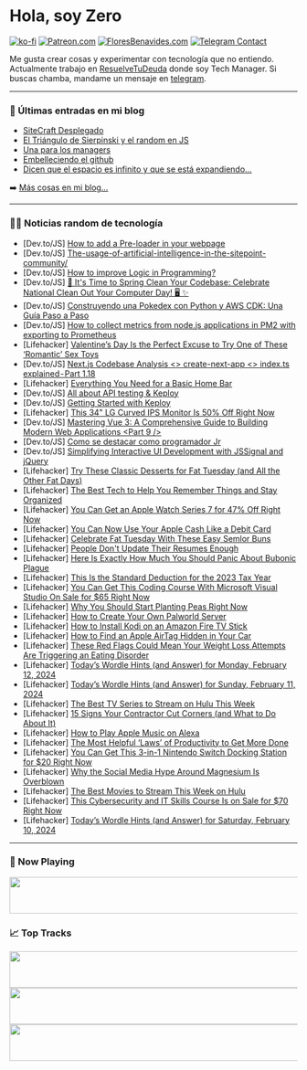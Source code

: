 # Hola, soy Zero

[![ko-fi](https://ko-fi.com/img/githubbutton_sm.svg)](https://ko-fi.com/J3J4N0LUK)
[![Patreon.com](https://img.shields.io/endpoint.svg?url=https%3A%2F%2Fshieldsio-patreon.vercel.app%2Fapi%3Fusername%3Dzerodragon%26type%3Dpatrons&style=for-the-badge)](https://patreon.com/zerodragon)
[![FloresBenavides.com](https://img.shields.io/website?down_message=oops&label=MiBlog&style=for-the-badge&up_message=online&url=https%3A%2F%2Ffloresbenavides.com)](https://floresbenavides.com)
[![Telegram Contact](https://img.shields.io/badge/escr%C3%ADbeme-ZeroDragon-%2326A5E4?style=for-the-badge&logo=telegram)](https://t.me/zerodragon)

Me gusta crear cosas y experimentar con tecnología que no entiendo.
Actualmente trabajo en [ResuelveTuDeuda](http://github.com/resuelve) donde soy Tech Manager.
Si buscas chamba, mandame un mensaje en [telegram](https://t.me/zerodragon).

---

### 📕 Últimas entradas en mi blog
<!-- BLOG-POST-LIST:START -->
- [SiteCraft Desplegado](https://floresbenavides.com/sitecraft-desplegado/)
- [El Triángulo de Sierpinski y el random en JS](https://floresbenavides.com/el-triangulo-de-sierpinski-y-el-random-en-js/)
- [Una para los managers](https://floresbenavides.com/una-para-los-managers/)
- [Embelleciendo el github](https://floresbenavides.com/embelleciendo-el-github/)
- [Dicen que el espacio es infinito y que se está expandiendo…](https://floresbenavides.com/dicen-que-el-espacio-es-infinito-y-que-se-esta-expandiendo/)
<!-- BLOG-POST-LIST:END -->

➡️ [Más cosas en mi blog...](https://floresbenavides.com)

---

### 👨‍💻 Noticias random de tecnología
<!-- TECH-POSTS:START -->
- [Dev.to/JS] [How to add a Pre-loader in your webpage](https://dev.to/divyanshuhoon/how-to-add-a-pre-loader-in-your-webpage-ld3)
- [Dev.to/JS] [The-usage-of-artificial-intelligence-in-the-sitepoint-community/](https://dev.to/divyanshuhoon/the-usage-of-artificial-intelligence-in-the-sitepoint-community-4je7)
- [Dev.to/JS] [How to improve Logic in Programming?](https://dev.to/divyanshuhoon/how-to-improve-logic-in-programming-4ko4)
- [Dev.to/JS] [🧹 It&#39;s Time to Spring Clean Your Codebase: Celebrate National Clean Out Your Computer Day! 🖥️ ✨](https://dev.to/best_codes/its-time-to-spring-clean-your-codebase-celebrate-national-clean-out-your-computer-day-3656)
- [Dev.to/JS] [Construyendo una Pokedex con Python y AWS CDK: Una Guía Paso a Paso](https://dev.to/just-a-number/construyendo-una-pokedex-con-python-y-aws-cdk-una-guia-paso-a-paso-52dj)
- [Dev.to/JS] [How to collect metrics from node.js applications in PM2 with exporting to Prometheus](https://dev.to/vexell/how-to-collect-metrics-from-nodejs-applications-in-pm2-with-exporting-to-prometheus-3dbn)
- [Lifehacker] [Valentine’s Day Is the Perfect Excuse to Try One of These ‘Romantic’ Sex Toys](https://lifehacker.com/relationships/best-sex-toys-to-try-for-valentines-day)
- [Dev.to/JS] [Next.js Codebase Analysis &lt;&gt; create-next-app &lt;&gt; index.ts explained - Part 1.18](https://dev.to/ramunarasinga/nextjs-codebase-analysis-create-next-app-indexts-explained-part-118-21ld)
- [Lifehacker] [Everything You Need for a Basic Home Bar](https://lifehacker.com/food-drink/how-to-set-up-home-bar)
- [Dev.to/JS] [All about API testing &amp; Keploy](https://dev.to/arindam_1729/all-about-api-testing-keploy-2pjk)
- [Dev.to/JS] [Getting Started with Keploy](https://dev.to/arindam_1729/getting-started-with-keploy-4620)
- [Lifehacker] [This 34&quot; LG Curved IPS Monitor Is 50% Off Right Now](https://lifehacker.com/tech/this-34-lg-curved-ips-monitor-is-50-off-right-now)
- [Dev.to/JS] [Mastering Vue 3: A Comprehensive Guide to Building Modern Web Applications &lt;Part 9 /&gt;](https://dev.to/hanytaha61/mastering-vue-3-a-comprehensive-guide-to-building-modern-web-applications-5d1p)
- [Dev.to/JS] [Como se destacar como programador Jr](https://dev.to/httpgabrielalves/como-se-destacar-como-programador-jr-5002)
- [Dev.to/JS] [Simplifying Interactive UI Development with JSSignal and jQuery](https://dev.to/jaswantsandhu/simplifying-interactive-ui-development-with-jssignal-and-jquery-1bo8)
- [Lifehacker] [Try These Classic Desserts for Fat Tuesday &lpar;and All the Other Fat Days&rpar;](https://lifehacker.com/the-best-classic-desserts-for-fat-tuesday)
- [Lifehacker] [The Best Tech to Help You Remember Things and Stay Organized](https://lifehacker.com/work/the-best-tech-for-remembering-tasks-and-organization)
- [Lifehacker] [You Can Get an Apple Watch Series 7 for 47% Off Right Now](https://lifehacker.com/tech/you-can-get-an-apple-watch-series-7-for-47-percent-off-right-now)
- [Lifehacker] [You Can Now Use Your Apple Cash Like a Debit Card](https://lifehacker.com/tech/use-apple-cash-like-debit-card)
- [Lifehacker] [Celebrate Fat Tuesday With These Easy Semlor Buns](https://lifehacker.com/food-drink/easy-semlor-bun-recipe)
- [Lifehacker] [People Don&#39;t Update Their Resumes Enough](https://lifehacker.com/work/when-to-update-resume)
- [Lifehacker] [Here Is Exactly How Much You Should Panic About Bubonic Plague](https://lifehacker.com/health/how-much-should-you-worry-about-bubonic-plague)
- [Lifehacker] [This Is the Standard Deduction for the 2023 Tax Year](https://lifehacker.com/money/whats-this-years-standard-deduction)
- [Lifehacker] [You Can Get This Coding Course With Microsoft Visual Studio On Sale for $65 Right Now](https://lifehacker.com/tech/coding-course-microsoft-visual-studio-sale)
- [Lifehacker] [Why You Should Start Planting Peas Right Now](https://lifehacker.com/home/why-you-should-start-planting-peas-right-now)
- [Lifehacker] [How to Create Your Own Palworld Server](https://lifehacker.com/entertainment/how-to-create-palworld-server)
- [Lifehacker] [How to Install Kodi on an Amazon Fire TV Stick](https://lifehacker.com/tech/how-to-install-kodi-on-fire-tv-stick)
- [Lifehacker] [How to Find an Apple AirTag Hidden in Your Car](https://lifehacker.com/tech/how-to-find-an-airtag-hidden-in-your-car)
- [Lifehacker] [These Red Flags Could Mean Your Weight Loss Attempts Are Triggering an Eating Disorder](https://lifehacker.com/health/red-flags-that-your-weight-loss-attempts-are-triggering-an-eating-disorder)
- [Lifehacker] [Today’s Wordle Hints &lpar;and Answer&rpar; for Monday, February 12, 2024](https://lifehacker.com/entertainment/wordle-answer-today-february-12-2024)
- [Lifehacker] [Today’s Wordle Hints &lpar;and Answer&rpar; for Sunday, February 11, 2024](https://lifehacker.com/entertainment/wordle-answer-today-february-11-2024)
- [Lifehacker] [The Best TV Series to Stream on Hulu This Week](https://lifehacker.com/entertainment/best-new-tv-shows-to-stream-on-hulu)
- [Lifehacker] [15 Signs Your Contractor Cut Corners &lpar;and What to Do About It&rpar;](https://lifehacker.com/home/signs-your-contractor-cut-corners-in-your-remodel)
- [Lifehacker] [How to Play Apple Music on Alexa](https://lifehacker.com/tech/how-to-play-apple-music-on-alexa)
- [Lifehacker] [The Most Helpful ‘Laws’ of Productivity to Get More Done](https://lifehacker.com/work/laws-of-productivity)
- [Lifehacker] [You Can Get This 3-in-1 Nintendo Switch Docking Station for $20 Right Now](https://lifehacker.com/nintendo-switch-docking-station-sale)
- [Lifehacker] [Why the Social Media Hype Around Magnesium Is Overblown](https://lifehacker.com/health/why-is-magnesium-so-popular-right-now)
- [Lifehacker] [The Best Movies to Stream This Week on Hulu](https://lifehacker.com/entertainment/best-movies-to-stream-this-week-on-hulu)
- [Lifehacker] [This Cybersecurity and IT Skills Course Is on Sale for $70 Right Now](https://lifehacker.com/cybersecurity-it-skills-course-sale)
- [Lifehacker] [Today’s Wordle Hints &lpar;and Answer&rpar; for Saturday, February 10, 2024](https://lifehacker.com/entertainment/wordle-answer-today-february-10-2024)<!-- TECH-POSTS:END -->

---

### 🎵 Now Playing
<a href="https://spotify-now-playing-dun.vercel.app/now-playing?open"><img src="https://spotify-now-playing-dun.vercel.app/now-playing" width="540" height="64"></a>

### 📈 Top Tracks
<a href="https://spotify-now-playing-dun.vercel.app/top-tracks?i=1&open"><img src="https://spotify-now-playing-dun.vercel.app/top-tracks?i=1" width="540" height="64"></a>
<a href="https://spotify-now-playing-dun.vercel.app/top-tracks?i=2&open"><img src="https://spotify-now-playing-dun.vercel.app/top-tracks?i=2" width="540" height="64"></a>
<a href="https://spotify-now-playing-dun.vercel.app/top-tracks?i=3&open"><img src="https://spotify-now-playing-dun.vercel.app/top-tracks?i=3" width="540" height="64"></a>
